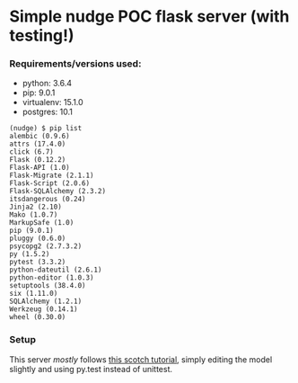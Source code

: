 # Simple nudge POC flask server (with testing!)

### Requirements/versions used:

- python: 3.6.4
- pip: 9.0.1
- virtualenv: 15.1.0
- postgres: 10.1

```
(nudge) $ pip list
alembic (0.9.6)
attrs (17.4.0)
click (6.7)
Flask (0.12.2)
Flask-API (1.0)
Flask-Migrate (2.1.1)
Flask-Script (2.0.6)
Flask-SQLAlchemy (2.3.2)
itsdangerous (0.24)
Jinja2 (2.10)
Mako (1.0.7)
MarkupSafe (1.0)
pip (9.0.1)
pluggy (0.6.0)
psycopg2 (2.7.3.2)
py (1.5.2)
pytest (3.3.2)
python-dateutil (2.6.1)
python-editor (1.0.3)
setuptools (38.4.0)
six (1.11.0)
SQLAlchemy (1.2.1)
Werkzeug (0.14.1)
wheel (0.30.0)
```

### Setup

This server *mostly* follows [this scotch tutorial](https://scotch.io/tutorials/build-a-restful-api-with-flask-the-tdd-way), simply editing the model slightly and using py.test instead of unittest.